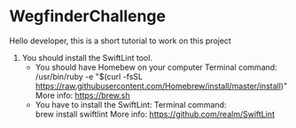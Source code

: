 # WegfinderChallenge

Hello developer, this is a short tutorial to work on this project

1. You should install the SwiftLint tool.
    - You should have Homebew on your computer
        Terminal command: 
            /usr/bin/ruby -e "$(curl -fsSL https://raw.githubusercontent.com/Homebrew/install/master/install)"
        More info: https://brew.sh
    - You have to install the SwiftLint: 
        Terminal command:  
            brew install swiftlint
        More info: https://github.com/realm/SwiftLint
